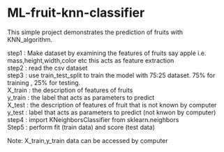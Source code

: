 # ML-fruit-knn-classifier

This simple project demonstrates the prediction of fruits with KNN_algorithm.

step1 : Make dataset by examining the features of fruits say apple i.e. mass,height,width,color etc this acts as feature extraction <br>
step2 : read the csv dataset <br>
step3 : use train_test_split to train the model with 75:25 dataset. 75% for training , 25% for testing. <br>
        X_train : the description of features of fruits<br>
        y_train : the label that acts as parameters to predict<br>
        X_test : the description of features of fruit that is not known by computer<br>
        y_test :  label that acts as parameters to predict (not knwon by computer)<br>
step4 : import KNeighborsClassifier from sklearn.neighbors<br>
Step5 : perform fit (train data) and score (test data)<br>


Note: X_train,y_train data can be accessed by computer
